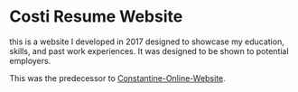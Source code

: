 # Costi Resume Website
this is a website I developed in 2017 designed to showcase my education, skills, and past work experiences. It was designed to be shown to potential employers.

This was the predecessor to [Constantine-Online-Website](https://github.com/CKhamis/Constantine-Online-Website).
